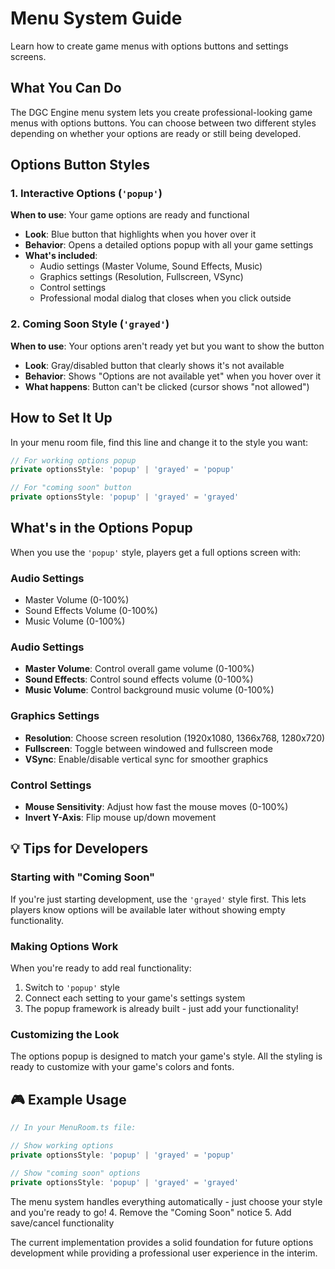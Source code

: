 # Menu System Guide

Learn how to create game menus with options buttons and settings screens.

## What You Can Do

The DGC Engine menu system lets you create professional-looking game menus with options buttons. You can choose between two different styles depending on whether your options are ready or still being developed.

## Options Button Styles

### 1. Interactive Options (`'popup'`)
**When to use**: Your game options are ready and functional

- **Look**: Blue button that highlights when you hover over it
- **Behavior**: Opens a detailed options popup with all your game settings
- **What's included**: 
  - Audio settings (Master Volume, Sound Effects, Music)
  - Graphics settings (Resolution, Fullscreen, VSync)
  - Control settings
  - Professional modal dialog that closes when you click outside

### 2. Coming Soon Style (`'grayed'`)
**When to use**: Your options aren't ready yet but you want to show the button

- **Look**: Gray/disabled button that clearly shows it's not available
- **Behavior**: Shows "Options are not available yet" when you hover over it
- **What happens**: Button can't be clicked (cursor shows "not allowed")

## How to Set It Up

In your menu room file, find this line and change it to the style you want:

```typescript
// For working options popup
private optionsStyle: 'popup' | 'grayed' = 'popup'

// For "coming soon" button
private optionsStyle: 'popup' | 'grayed' = 'grayed'
```

## What's in the Options Popup

When you use the `'popup'` style, players get a full options screen with:

### Audio Settings
- Master Volume (0-100%)
- Sound Effects Volume (0-100%)
- Music Volume (0-100%)

### Audio Settings
- **Master Volume**: Control overall game volume (0-100%)
- **Sound Effects**: Control sound effects volume (0-100%)  
- **Music Volume**: Control background music volume (0-100%)

### Graphics Settings
- **Resolution**: Choose screen resolution (1920x1080, 1366x768, 1280x720)
- **Fullscreen**: Toggle between windowed and fullscreen mode
- **VSync**: Enable/disable vertical sync for smoother graphics

### Control Settings
- **Mouse Sensitivity**: Adjust how fast the mouse moves (0-100%)
- **Invert Y-Axis**: Flip mouse up/down movement

## 💡 Tips for Developers

### Starting with "Coming Soon"
If you're just starting development, use the `'grayed'` style first. This lets players know options will be available later without showing empty functionality.

### Making Options Work
When you're ready to add real functionality:

1. Switch to `'popup'` style
2. Connect each setting to your game's settings system
3. The popup framework is already built - just add your functionality!

### Customizing the Look
The options popup is designed to match your game's style. All the styling is ready to customize with your game's colors and fonts.

## 🎮 Example Usage

```typescript
// In your MenuRoom.ts file:

// Show working options
private optionsStyle: 'popup' | 'grayed' = 'popup'

// Show "coming soon" options  
private optionsStyle: 'popup' | 'grayed' = 'grayed'
```

The menu system handles everything automatically - just choose your style and you're ready to go!
4. Remove the "Coming Soon" notice
5. Add save/cancel functionality

The current implementation provides a solid foundation for future options development while providing a professional user experience in the interim.
